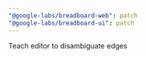 ```yaml
---
"@google-labs/breadboard-web": patch
"@google-labs/breadboard-ui": patch
---
```


Teach editor to disambiguate edges
